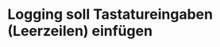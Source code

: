 Logging soll Tastatureingaben (Leerzeilen) einfügen
===================================================

